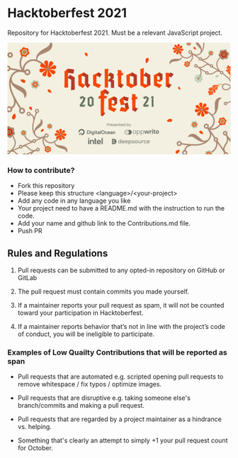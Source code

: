# Hacktoberfest 2021
Repository for Hacktoberfest 2021. Must be a relevant JavaScript project.


<a><img src="banner-light.png" width="1000px"></a>

### How to contribute?

* Fork this repository
* Please keep this structure \<language\>/\<your-project\>
* Add any code in any language you like
* Your project need to have a README.md with the instruction to run the code.
* Add your name and github link to the Contributions.md file.
* Push PR


## Rules and Regulations

1. Pull requests can be submitted to any opted-in repository on GitHub or GitLab

2. The pull request must contain commits you made yourself.

3. If a maintainer reports your pull request as spam, it will not be counted toward your participation in Hacktoberfest.

4. If a maintainer reports behavior that’s not in line with the project’s code of conduct, you will be ineligible to participate.


### Examples of Low Quailty Contributions that will be reported as span

+ Pull requests that are automated e.g. scripted opening pull requests to remove whitespace / fix typos / optimize images.

+ Pull requests that are disruptive e.g. taking someone else's branch/commits and making a pull request.

+ Pull requests that are regarded by a project maintainer as a hindrance vs. helping.

+ Something that's clearly an attempt to simply +1 your pull request count for October.



